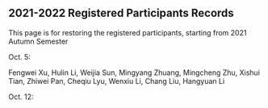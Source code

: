 ## 2021-2022 Registered Participants Records
This page is for restoring the registered participants, starting from 2021 Autumn Semester

Oct. 5:

Fengwei Xu, Hulin Li, Weijia Sun, Mingyang Zhuang, Mingcheng Zhu, Xishui Tian, Zhiwei Pan, Cheqiu Lyu, Wenxiu Li, Chang Liu, Hangyuan Li

Oct. 12:



